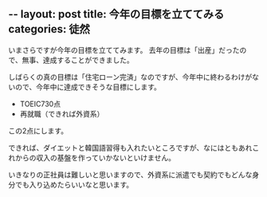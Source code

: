 --
layout: post
title: 今年の目標を立ててみる
categories: 徒然
--

いまさらですが今年の目標を立ててみます。
去年の目標は「出産」だったので、無事、達成することができました。

しばらくの真の目標は「住宅ローン完済」なのですが、今年中に終わるわけがないので、今年中に達成できそうな目標にします。

* TOEIC730点
* 再就職（できれば外資系）

この2点にします。

できれば、ダイエットと韓国語習得も入れたいところですが、なにはともあれこれからの収入の基盤を作っていかないといけません。

いきなりの正社員は難しいと思いますので、外資系に派遣でも契約でもどんな身分でも入り込めたらいいなと思います。
